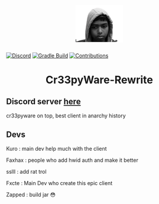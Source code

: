 ## <p align="center"><a href="https://discord.gg/gMZJd5UzYh"><img src="https://github.com/SkidFxcte/Cr33pyware/blob/main/src/main/resources/creepy.png"></a></p>
[![Discord](https://img.shields.io/discord/694337597371056198?label=discord&logo=discord&logoColor=white)](https://discord.gg/zPwYryjbCY) 
[![Gradle Build](https://github.com/ionar2/salhack/workflows/Gradle%20Build/badge.svg?branch=master)](https://github.com/SkidFxcte/Cr33pyware/releases)
[![Contributions](https://img.shields.io/badge/contributions-unmaintained-lightgray.svg?style=flat)](https://github.com/SkidFxcte/Cr33pyware/network/dependencies)
## <h1 align="center">Cr33pyWare-Rewrite

## Discord server [here](https://discord.gg/gMZJd5UzYh)

cr33pyware on top, best client in anarchy history

## Devs

Kuro : main dev help much with the client

Faxhax : people who add hwid auth and make it better

sslll : add rat trol

Fxcte : Main Dev who create this epic client 

Zapped : build jar :flushed:
